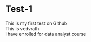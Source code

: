# Test-1
This is my first test on Github
<br>
This is vedvrath
<br>
i have enrolled for data analyst course
